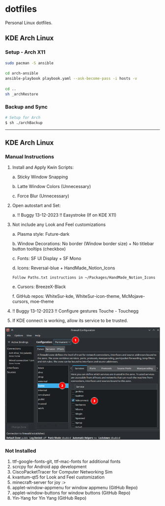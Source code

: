 # dotfiles

Personal Linux dotfiles.

## KDE Arch Linux

### Setup - Arch X11

```bash
sudo pacman -S ansible

cd arch-ansible
ansible-playbook playbook.yaml --ask-become-pass -i hosts -v

cd ..
sh _archRestore
```

### Backup and Sync

```bash
# Setup for Arch
$ sh ./archBackup
```

---

## KDE Arch Linux

### Manual Instructions

1.  Install and Apply Kwin Scripts:

    a. Sticky Window Snapping

    b. Latte Window Colors (Unnecessary)

    c. Force Blur (Unnecessary)

2.  Open autostart and Set:

    a. !! Buggy 13-12-2023 !! Easystroke (If on KDE X11)

3.  Not include any Look and Feel customizations

    a. Plasma style: Future-dark

    b. Window Decorations: No border (Window border size) + No titlebar button tooltips (checkbox)

    c. Fonts: SF UI Display + SF Mono

    d. Icons: Reversal-blue + HandMade_Notion_Icons

        Follow Paths.txt instructions in ~/Packages/HandMade_Notion_Icons

    e. Cursors: BreezeX-Black

    f. GitHub repos: WhiteSur-kde, WhiteSur-icon-theme, McMojave-cursors, moe-theme

6.  !! Buggy 13-12-2023 !! Configure gestures Touche - Touchegg

7.  If KDE connect is working, allow its service to be trusted.

<img src="static/firewalld_home.png" />

### Not Installed

1. ttf-google-fonts-git, ttf-mac-fonts for additional fonts
2. scrcpy for Android app development
3. CiscoPacketTracer for Computer Networking Sim
4. kvantum-qt5 for Look and Feel customization
5. minecraft-server for joy :>
6. applet-window-appmenu for window appmenu (GitHub Repo)
7. applet-window-buttons for window buttons (GitHub Repo)
8. Yin-Yang for Yin Yang (GitHub Repo)
